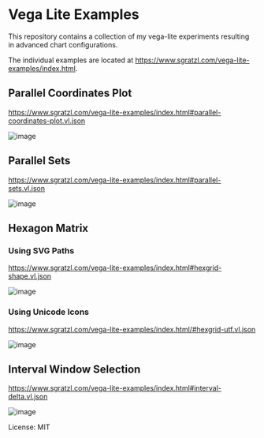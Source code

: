# Vega Lite Examples

This repository contains a collection of my vega-lite experiments resulting in advanced chart configurations.

The individual examples are located at https://www.sgratzl.com/vega-lite-examples/index.html.

## Parallel Coordinates Plot

https://www.sgratzl.com/vega-lite-examples/index.html#parallel-coordinates-plot.vl.json

![image](https://user-images.githubusercontent.com/4129778/108562011-7def6500-72ff-11eb-83ce-12ac70c8400c.png)

## Parallel Sets

https://www.sgratzl.com/vega-lite-examples/index.html#parallel-sets.vl.json

![image](https://user-images.githubusercontent.com/4129778/108878305-6d413680-7600-11eb-8450-f603ab757376.png)

## Hexagon Matrix

### Using SVG Paths

https://www.sgratzl.com/vega-lite-examples/index.html#hexgrid-shape.vl.json

![image](https://user-images.githubusercontent.com/4129778/108562065-93648f00-72ff-11eb-9f13-c7b8f3018e0b.png)

### Using Unicode Icons

https://www.sgratzl.com/vega-lite-examples/index.html/#hexgrid-utf.vl.json

![image](https://user-images.githubusercontent.com/4129778/108562346-0241e800-7300-11eb-8a84-66a9216b6c10.png)


## Interval Window Selection

https://www.sgratzl.com/vega-lite-examples/index.html#interval-delta.vl.json

![image](https://user-images.githubusercontent.com/4129778/108562110-a8412280-72ff-11eb-9463-8de57e00bfeb.png)


License: MIT